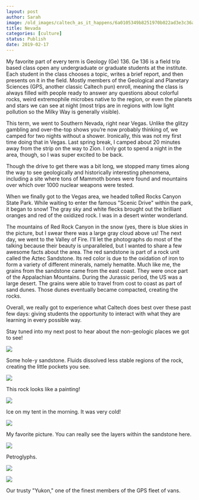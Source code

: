 ```yaml
---
layout: post
author: Sarah
image: /old_images/caltech_as_it_happens/6a0105349b8251970b022ad3e3c36a200b.jpg
title: Nevada
categories: [culture]
status: Publish
date: 2019-02-17
---
```


My favorite part of every term is Geology (Ge) 136. Ge 136 is a field trip based class open any undergraduate or graduate students at the institute. Each student in the class chooses a topic, writes a brief report, and then presents on it in the field. Mostly members of the Geological and Planetary Sciences (GPS, another classic Caltech pun) enroll, meaning the class is always filled with people ready to answer any questions about colorful rocks, weird extremophile microbes native to the region, or even the planets and stars we can see at night (most trips are in regions with low light pollution so the Milky Way is generally visible).


This term, we went to Southern Nevada, right near Vegas. Unlike the glitzy gambling and over-the-top shows you’re now probably thinking of, we camped for two nights without a shower. Ironically, this was not my first time doing that in Vegas. Last spring break, I camped about 20 minutes away from the strip on the way to Zion. I only got to spend a night in the area, though, so I was super excited to be back.


Though the drive to get there was a bit long, we stopped many times along the way to see geologically and historically interesting phenomena, including a site where tons of Mammoth bones were found and mountains over which over 1000 nuclear weapons were tested.


When we finally got to the Vegas area, we headed toRed Rocks Canyon State Park. While waiting to enter the famous "Scenic Drive" within the park, it began to snow! The gray sky and white flecks brought out the brilliant oranges and red of the oxidized rock. I was in a desert winter wonderland.

The mountains of Red Rock Canyon in the snow (yes, there is blue skies in the picture, but I swear there was a large gray cloud above us!
The next day, we went to the Valley of Fire. I'll let the photographs do most of the talking because their beauty is unparalleled, but I wanted to share a few awesome facts about the area. The red sandstone is part of a rock unit called the Aztec Sandstone. Its red color is due to the oxidation of iron to form a variety of different minerals, namely hematite. Much like me, the grains from the sandstone came from the east coast. They were once part of the Appalachian Mountains. During the Jurassic period, the US was a large desert. The grains were able to travel from cost to coast as part of sand dunes. Those dunes eventually became compacted, creating the rocks.


Overall, we really got to experience what Caltech does best over these past few days: giving students the opportunity to interact with what they are learning in every possible way.


Stay tuned into my next post to hear about the non-geologic places we got to see!




![](/old_images/caltech_as_it_happens/6a0105349b8251970b022ad39e0b3b200c.jpg)

Some hole-y sandstone. Fluids dissolved less stable regions of the rock, creating the little pockets you see.


![](/old_images/caltech_as_it_happens/6a0105349b8251970b022ad39e0b3f200c.jpg)

This rock looks like a painting!


![](/old_images/caltech_as_it_happens/6a0105349b8251970b022ad39e0b41200c.jpg)

Ice on my tent in the morning. It was very cold!


![](/old_images/caltech_as_it_happens/6a0105349b8251970b022ad39e0b45200c.jpg)

My favorite picture. You can really see the layers within the sandstone here.


![](/old_images/caltech_as_it_happens/6a0105349b8251970b022ad39e0b49200c.jpg)

Petroglyphs.


![](/old_images/caltech_as_it_happens/6a0105349b8251970b022ad39e0b4d200c.jpg)

![](/old_images/caltech_as_it_happens/6a0105349b8251970b022ad39e0b4f200c.jpg)

Our trusty "Yukon," one of the finest members of the GPS fleet of vans.


